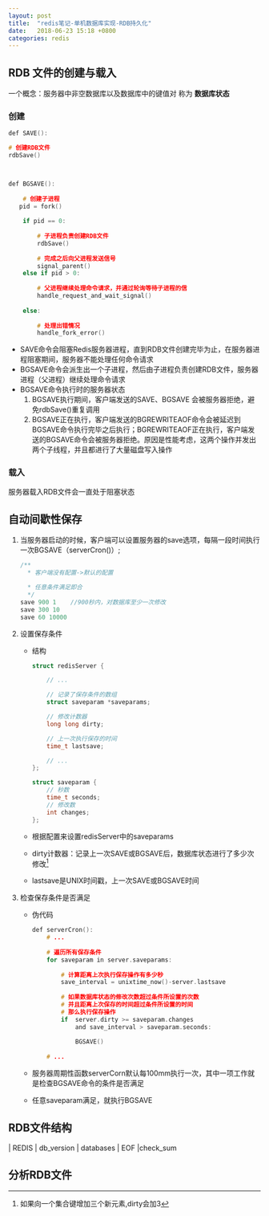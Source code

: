 ```yaml
---
layout: post
title:  "redis笔记-单机数据库实现-RDB持久化"
date:   2018-06-23 15:18 +0800
categories: redis
---
```







## RDB 文件的创建与载入
一个概念：服务器中非空数据库以及数据库中的键值对 称为 **数据库状态**
### 创建
~~~c
def SAVE():

# 创建RDB文件
rdbSave()



def BGSAVE():
   
	# 创建子进程
   pid = fork()
    			
	if pid == 0:
			
		# 子进程负责创建RDB文件
		rdbSave()
		
		# 完成之后向父进程发送信号
		signal_parent()
	else if pid > 0:
	
		# 父进程继续处理命令请求，并通过轮询等待子进程的信
		handle_request_and_wait_signal()
		
	else:
	
		# 处理出错情况
		handle_fork_error()
~~~
- SAVE命令会阻塞Redis服务器进程，直到RDB文件创建完毕为止，在服务器进程阻塞期间，服务器不能处理任何命令请求
- BGSAVE命令会派生出一个子进程，然后由子进程负责创建RDB文件，服务器进程（父进程）继续处理命令请求
- BGSAVE命令执行时的服务器状态
	1. BGSAVE执行期间，客户端发送的SAVE、BGSAVE 会被服务器拒绝，避免rdbSave()重复调用
	2. BGSAVE正在执行，客户端发送的BGREWRITEAOF命令会被延迟到BGSAVE命令执行完毕之后执行；BGREWRITEAOF正在执行，客户端发送的BGSAVE命令会被服务器拒绝。原因是性能考虑，这两个操作并发出两个子线程，并且都进行了大量磁盘写入操作

### 载入
服务器载入RDB文件会一直处于阻塞状态 

## 自动间歇性保存
1. 当服务器启动的时候，客户端可以设置服务器的save选项，每隔一段时间执行一次BGSAVE（serverCron()）;

	~~~c
	/**
	  * 客户端没有配置->默认的配置

  	  * 任意条件满足即合 
  	  */
  	save 900 1    //900秒内，对数据库至少一次修改
  	save 300 10
  	save 60 10000
  	~~~
2. 设置保存条件
	- 结构  
	
		~~~c
		struct redisServer {
   
	 		// ...
    	
    		// 记录了保存条件的数组
    		struct saveparam *saveparams;
    	
    		// 修改计数器
    		long long dirty;
    	
    		// 上一次执行保存的时间
	 		time_t lastsave;
    	
	 		// ...
	 	};
	 	
	 	struct saveparam {
	 		// 秒数    
	 		time_t seconds;
	 		// 修改数
	 		int changes;
	 	};
	 	
	 	~~~  
	
	- 根据配置来设置redisServer中的saveparams  
	- dirty计数器：记录上一次SAVE或BGSAVE后，数据库状态进行了多少次修改[^1]  
	- lastsave是UNIX时间戳，上一次SAVE或BGSAVE时间
3. 检查保存条件是否满足
	- 伪代码
	
		~~~c
		def serverCron():    
			# ...
			  
			# 遍历所有保存条件    
			for saveparam in server.saveparams:
			
		        # 计算距离上次执行保存操作有多少秒        
		        save_interval = unixtime_now()-server.lastsave
		        
		        # 如果数据库状态的修改次数超过条件所设置的次数        
		        # 并且距离上次保存的时间超过条件所设置的时间        
		        # 那么执行保存操作
		        if  server.dirty >= saveparam.changes 
		        	and save_interval > saveparam.seconds:
		        	
		            BGSAVE()
		            
			# ...
		~~~
	- 服务器周期性函数serverCorn默认每100mm执行一次，其中一项工作就是检查BGSAVE命令的条件是否满足  
	- 任意saveparam满足，就执行BGSAVE
		
## RDB文件结构
| REDIS | db\_version \| databases \| EOF |check_sum
## 分析RDB文件



[^1]: 如果向一个集合键增加三个新元素,dirty会加3